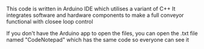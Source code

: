 This code is written in Arduino IDE which utilises a variant of C++
It integrates software and hardware components to make a full conveyor functional with closee loop control

If you don't have the Arduino app to open the files, you can open the .txt file named "CodeNotepad"
which has the same code so everyone can see it
